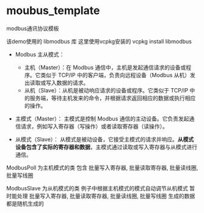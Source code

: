 # moubus_template

modbus通讯协议模板

该demo使用的 libmodbus 库 这里使用vcpkg安装的 vcpkg install libmodbus


- Modbus 主从模式：
    - 主机（Master）：在 Modbus 通信中，主机是发起通信请求的设备或程序。它类似于 TCP/IP 中的客户端，负责向远程设备（Modbus 从机）发出读取或写入数据的请求。
    - 从机（Slave）：从机是被动响应请求的设备或程序。它类似于 TCP/IP 中的服务端，等待主机发来的命令，并根据请求返回相应的数据或执行相应的操作。

- 主模式（Master）：
    主模式是控制 Modbus 通信的主动设备。它负责发起通信请求，例如写入寄存器（写操作）或者读取寄存器（读操作）。

- 从模式（Slave）：
    从模式是被动设备，它接受主模式的请求并响应。**从模式设备包含了实际的寄存器和数据**，主模式通过读取或写入寄存器与从模式进行通信。




ModbusPoll 为主机模式的类
    包含 批量写入寄存器, 批量读取寄存器, 批量读线圈, 批量写线圈


ModbusSlave 为从机模式的类
    例子中根据主机模式的模式自动调节从机模式 暂时能处理 批量写入寄存器, 批量读取寄存器, 批量读线圈, 批量写线圈 生成的数据都是随机生成的
    


